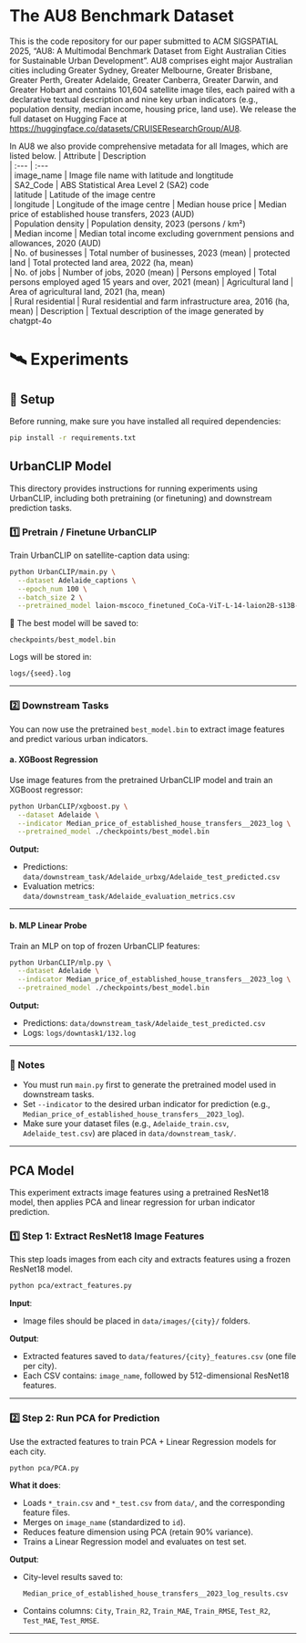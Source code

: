 # The AU8 Benchmark Dataset

This is the code repository for our paper submitted to ACM SIGSPATIAL 2025, “AU8: A Multimodal Benchmark Dataset from Eight Australian Cities for Sustainable Urban Development”. AU8 comprises eight major Australian cities including Greater Sydney, Greater Melbourne, Greater Brisbane, Greater Perth, Greater Adelaide, Greater Canberra, Greater Darwin, and Greater Hobart and contains 101,604 satellite image tiles, each paired with a declarative textual description and nine key urban indicators (e.g., population density, median income, housing price, land use). We release the full dataset on Hugging Face at https://huggingface.co/datasets/CRUISEResearchGroup/AU8.


In AU8 we also provide comprehensive metadata for all Images, which are listed below.
| Attribute            |                 Description                     
|   :---               |                    :---                         
|   image_name         |  Image file name with latitude and longtitude             
|   SA2_Code           |  ABS Statistical Area Level 2 (SA2) code                 
|   latitude           |  Latitude of the image centre  
|   longitude          |  Longitude of the image centre 
|   Median house price |  Median price of established house transfers, 2023 (AUD)      
|   Population density |  Population density, 2023 (persons / km²)        
|   Median income      |  Median total income excluding government pensions and allowances, 2020 (AUD)    
|   No. of businesses  |  Total number of businesses, 2023 (mean)
|   protected land     |  Total protected land area, 2022 (ha, mean)                        
|   No. of jobs        |  Number of jobs, 2020 (mean)
|   Persons employed   |  Total persons employed aged 15 years and over, 2021 (mean)
|   Agricultural land  |  Area of agricultural land, 2021 (ha, mean)  
|   Rural residential  |  Rural residential and farm infrastructure area, 2016 (ha, mean)
|   Description        |  Textual description of the image generated by chatgpt-4o                 
               

# 🛰️ Experiments


## 🔧 Setup

Before running, make sure you have installed all required dependencies:

```bash
pip install -r requirements.txt
```

## UrbanCLIP Model

This directory provides instructions for running experiments using UrbanCLIP, including both pretraining (or finetuning) and downstream prediction tasks.

### 1️⃣ Pretrain / Finetune UrbanCLIP

Train UrbanCLIP on satellite-caption data using:

```bash
python UrbanCLIP/main.py \
  --dataset Adelaide_captions \
  --epoch_num 100 \
  --batch_size 2 \
  --pretrained_model laion-mscoco_finetuned_CoCa-ViT-L-14-laion2B-s13B-b90k/open_clip_pytorch_model.bin
```

📝 The best model will be saved to:

```
checkpoints/best_model.bin
```

Logs will be stored in:

```
logs/{seed}.log
```

---

### 2️⃣ Downstream Tasks

You can now use the pretrained `best_model.bin` to extract image features and predict various urban indicators.

#### a. XGBoost Regression

Use image features from the pretrained UrbanCLIP model and train an XGBoost regressor:

```bash
python UrbanCLIP/xgboost.py \
  --dataset Adelaide \
  --indicator Median_price_of_established_house_transfers__2023_log \
  --pretrained_model ./checkpoints/best_model.bin
```

**Output:**

- Predictions: `data/downstream_task/Adelaide_urbxg/Adelaide_test_predicted.csv`
- Evaluation metrics: `data/downstream_task/Adelaide_evaluation_metrics.csv`

---

#### b. MLP Linear Probe

Train an MLP on top of frozen UrbanCLIP features:

```bash
python UrbanCLIP/mlp.py \
  --dataset Adelaide \
  --indicator Median_price_of_established_house_transfers__2023_log \
  --pretrained_model ./checkpoints/best_model.bin
```

**Output:**

- Predictions: `data/downstream_task/Adelaide_test_predicted.csv`
- Logs: `logs/downtask1/132.log`

---


### 📌 Notes

- You must run `main.py` first to generate the pretrained model used in downstream tasks.
- Set `--indicator` to the desired urban indicator for prediction (e.g., `Median_price_of_established_house_transfers__2023_log`).
- Make sure your dataset files (e.g., `Adelaide_train.csv`, `Adelaide_test.csv`) are placed in `data/downstream_task/`.


---

## PCA Model

This experiment extracts image features using a pretrained ResNet18 model, then applies PCA and linear regression for urban indicator prediction.

### 1️⃣ Step 1: Extract ResNet18 Image Features

This step loads images from each city and extracts features using a frozen ResNet18 model.

```bash
python pca/extract_features.py
```

**Input**:  
- Image files should be placed in `data/images/{city}/` folders.

**Output**:  
- Extracted features saved to `data/features/{city}_features.csv` (one file per city).
- Each CSV contains: `image_name`, followed by 512-dimensional ResNet18 features.

---

### 2️⃣ Step 2: Run PCA for Prediction

Use the extracted features to train PCA + Linear Regression models for each city.

```bash
python pca/PCA.py
```

**What it does**:
- Loads `*_train.csv` and `*_test.csv` from `data/`, and the corresponding feature files.
- Merges on `image_name` (standardized to `id`).
- Reduces feature dimension using PCA (retain 90% variance).
- Trains a Linear Regression model and evaluates on test set.

**Output**:
- City-level results saved to:  
  ```
  Median_price_of_established_house_transfers__2023_log_results.csv
  ```
- Contains columns: `City`, `Train_R2`, `Train_MAE`, `Train_RMSE`, `Test_R2`, `Test_MAE`, `Test_RMSE`.

---





